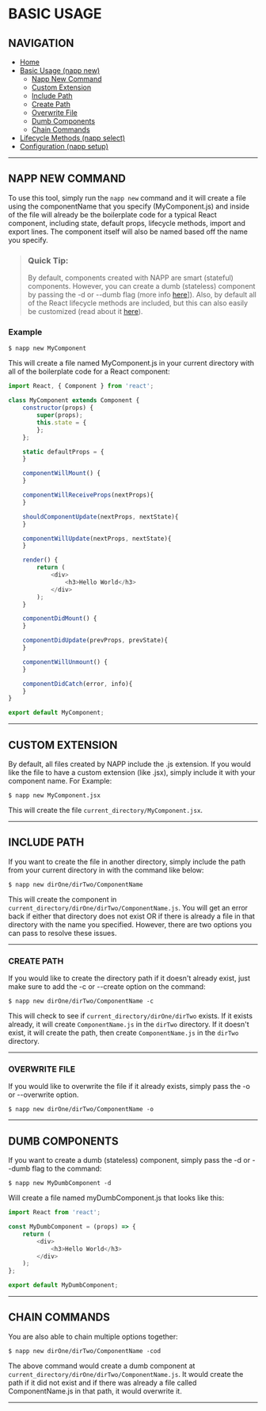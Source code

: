 # BASIC USAGE

## NAVIGATION

* [Home](../README.md)
* [Basic Usage (napp new)](#basic-usage)
  * [Napp New Command](#napp-new-command)
  * [Custom Extension](#custom-extension)
  * [Include Path](#include-path)
  * [Create Path](#create-path)
  * [Overwrite File](#overwrite-file)
  * [Dumb Components](#dumb-components)
  * [Chain Commands](#chain-commands)
* [Lifecycle Methods (napp select)](./LIFECYCLE-METHODS.md)
* [Configuration (napp setup)](./CONFIGURATION.md)

---

## NAPP NEW COMMAND

To use this tool, simply run the `napp new` command and it will create a file using the componentName that you specify (MyComponent.js) and inside of the file will already be the boilerplate code for a typical React component, including state, default props, lifecycle methods, import and export lines.  The component itself will also be named based off the name you specify.

>### Quick Tip:
>By default, components created with NAPP are smart (stateful) components.  However, you can create a dumb (stateless) component by passing the -d or --dumb flag (more info [here](#dumb-components)]).  Also, by default all of the React lifecycle methods are included, but this can also easily be customized (read about it [here](./LIFECYCLE-METHODS.md)).

### Example

``` shell
$ napp new MyComponent
```

This will create a file named MyComponent.js in your current directory with all of the boilerplate code for a React component:

``` javascript
import React, { Component } from 'react';

class MyComponent extends Component {
    constructor(props) {
        super(props);
        this.state = {
        };
    };

    static defaultProps = {
    }

    componentWillMount() {
    }

    componentWillReceiveProps(nextProps){
    }

    shouldComponentUpdate(nextProps, nextState){
    }

    componentWillUpdate(nextProps, nextState){
    }

    render() {
        return (
            <div>
                <h3>Hello World</h3>
            </div>
        );
    }

    componentDidMount() {
    }

    componentDidUpdate(prevProps, prevState){
    }

    componentWillUnmount() {
    }

    componentDidCatch(error, info){
    }
}

export default MyComponent;
```

---

## CUSTOM EXTENSION

By default, all files created by NAPP include the .js extension.  If you would like the file to have a custom extension (like .jsx), simply include it with your component name.  For Example:

``` shell
$ napp new MyComponent.jsx
```

This will create the file `current_directory/MyComponent.jsx`.

---

## INCLUDE PATH

If you want to create the file in another directory, simply include the path from your current directory in with the command like below:

``` shell
$ napp new dirOne/dirTwo/ComponentName
```

This will create the component in `current_directory/dirOne/dirTwo/ComponentName.js`.  You will get an error back if either that directory does not exist OR if there is already a file in that directory with the name you specified.  However, there are two options you can pass to resolve these issues.

---

### CREATE PATH

If you would like to create the directory path if it doesn't already exist, just make sure to add the -c or --create option on the command:

``` shell
$ napp new dirOne/dirTwo/ComponentName -c
```

This will check to see if `current_directory/dirOne/dirTwo` exists.  If it exists already, it will create `ComponentName.js` in the `dirTwo` directory.  If it doesn't exist, it will create the path, then create `ComponentName.js` in the `dirTwo` directory.

---

### OVERWRITE FILE

If you would like to overwrite the file if it already exists, simply pass the -o or --overwrite option.

``` shell
$ napp new dirOne/dirTwo/ComponentName -o
```

---

## DUMB COMPONENTS

If you want to create a dumb (stateless) component, simply pass the -d or --dumb flag to the command:

``` shell
$ napp new MyDumbComponent -d
```

Will create a file named myDumbComponent.js that looks like this:

```javascript
import React from 'react';

const MyDumbComponent = (props) => {
    return (
        <div>
            <h3>Hello World</h3>
        </div>
    );
};

export default MyDumbComponent;
```

---

## CHAIN COMMANDS

You are also able to chain multiple options together:

``` shell
$ napp new dirOne/dirTwo/ComponentName -cod
```

The above command would create a dumb component at `current_directory/dirOne/dirTwo/ComponentName.js`.  It would create the path if it did not exist and if there was already a file called ComponentName.js in that path, it would overwrite it.

---